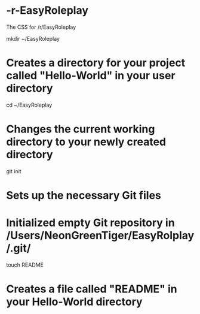 -r-EasyRoleplay
===============

The CSS for /r/EasyRoleplay

mkdir ~/EasyRoleplay
# Creates a directory for your project called "Hello-World" in your user directory

cd ~/EasyRoleplay
# Changes the current working directory to your newly created directory

git init
# Sets up the necessary Git files
# Initialized empty Git repository in /Users/NeonGreenTiger/EasyRolplay/.git/

touch README
# Creates a file called "README" in your Hello-World directory
